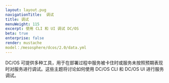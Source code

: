 ```yaml
---
layout: layout.pug
navigationTitle:  调试
title: 调试
menuWeight: 115
excerpt: 使用 CLI 和 UI 调试 DC/OS
beta: true
enterprise: false
render: mustache
model：/mesosphere/dcos/2.0/data.yml
---
```


<!-- The source repo for this topic is https://github.com/dcos/dcos-docs-site -->


DC/OS 可提供多种工具，用于在部署过程中服务被卡住时或服务未按照预期表现时对服务进行调试。这些主题将讨论如何使用 DC/OS CLI 和 DC/OS UI 进行服务调试。
